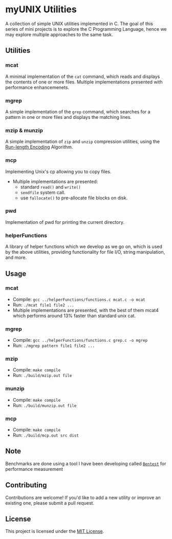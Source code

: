 # myUNIX Utilities

A collection of simple UNIX utilities implemented in C.
The goal of this series of mini projects is to explore the C Programming Language, hence we may explore multiple approaches to the same task.

## Utilities

### mcat

A minimal implementation of the `cat` command, which reads and displays the contents of one or more files.
Multiple implementations presented with performance enhancemenets.

### mgrep
A simple implementation of the `grep` command, which searches for a pattern in one or more files and displays the matching lines.

### mzip & munzip
A simple implementation of `zip` and `unzip` compression utilities, using the [Run-length Encoding](https://en.wikipedia.org/wiki/Run-length_encoding) Algorithm.

### mcp
Implementing Unix's cp allowing you to copy files.
* Multiple implementations are presented:
  - standard `read()` and `write()`
  - `sendfile` system call.
  - use `fallocate()` to pre-allocate file blocks on disk.

### pwd
Implementation of pwd for printing the current directory.

### helperFunctions

A library of helper functions which we develop as we go on, which is used by the above utilities, providing functionality for file I/O, string manipulation, and more.

## Usage

### mcat

* Compile: `gcc ../helperFunctions/functions.c mcat.c -o mcat`
* Run: `./mcat file1 file2 ...`
* Multiple implementations are presented, with the best of them mcat4 which performs around 13% faster than standard unix cat.

### mgrep

* Compile: `gcc ../helperFunctions/functions.c grep.c -o mgrep`
* Run: `./mgrep pattern file1 file2 ...`

### mzip
* Compile: `make compile`
* Run: `./build/mzip.out file`

### munzip
* Compile: `make compile`
* Run: `./build/munzip.out file`

### mcp
* Compile: `make compile`
* Run: `./build/mcp.out src dist`

## Note
Benchmarks are done using a tool I have been developing called [`Bentest`](https://github.com/MaroB05/Bentest) for performance measurement

## Contributing
Contributions are welcome! If you'd like to add a new utility or improve an existing one, please submit a pull request.

## License

This project is licensed under the [MIT License](https://opensource.org/licenses/MIT).
